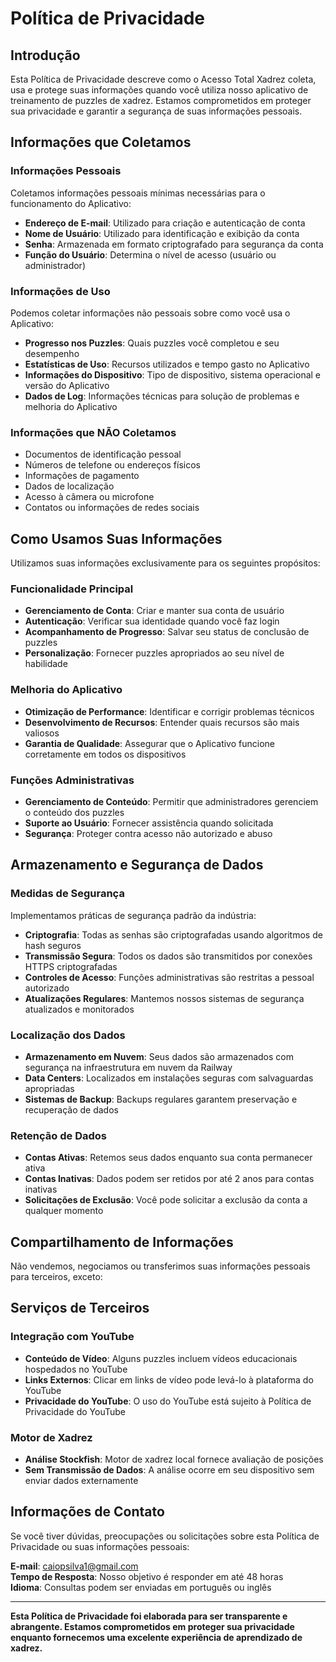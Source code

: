 # Política de Privacidade

## Introdução

Esta Política de Privacidade descreve como o Acesso Total Xadrez coleta, usa e protege suas informações quando você utiliza nosso aplicativo de treinamento de puzzles de xadrez. Estamos comprometidos em proteger sua privacidade e garantir a segurança de suas informações pessoais.

## Informações que Coletamos

### Informações Pessoais
Coletamos informações pessoais mínimas necessárias para o funcionamento do Aplicativo:
- **Endereço de E-mail**: Utilizado para criação e autenticação de conta
- **Nome de Usuário**: Utilizado para identificação e exibição da conta
- **Senha**: Armazenada em formato criptografado para segurança da conta
- **Função do Usuário**: Determina o nível de acesso (usuário ou administrador)

### Informações de Uso
Podemos coletar informações não pessoais sobre como você usa o Aplicativo:
- **Progresso nos Puzzles**: Quais puzzles você completou e seu desempenho
- **Estatísticas de Uso**: Recursos utilizados e tempo gasto no Aplicativo
- **Informações do Dispositivo**: Tipo de dispositivo, sistema operacional e versão do Aplicativo
- **Dados de Log**: Informações técnicas para solução de problemas e melhoria do Aplicativo

### Informações que NÃO Coletamos
- Documentos de identificação pessoal
- Números de telefone ou endereços físicos
- Informações de pagamento
- Dados de localização
- Acesso à câmera ou microfone
- Contatos ou informações de redes sociais

## Como Usamos Suas Informações

Utilizamos suas informações exclusivamente para os seguintes propósitos:

### Funcionalidade Principal
- **Gerenciamento de Conta**: Criar e manter sua conta de usuário
- **Autenticação**: Verificar sua identidade quando você faz login
- **Acompanhamento de Progresso**: Salvar seu status de conclusão de puzzles
- **Personalização**: Fornecer puzzles apropriados ao seu nível de habilidade

### Melhoria do Aplicativo
- **Otimização de Performance**: Identificar e corrigir problemas técnicos
- **Desenvolvimento de Recursos**: Entender quais recursos são mais valiosos
- **Garantia de Qualidade**: Assegurar que o Aplicativo funcione corretamente em todos os dispositivos

### Funções Administrativas
- **Gerenciamento de Conteúdo**: Permitir que administradores gerenciem o conteúdo dos puzzles
- **Suporte ao Usuário**: Fornecer assistência quando solicitada
- **Segurança**: Proteger contra acesso não autorizado e abuso

## Armazenamento e Segurança de Dados

### Medidas de Segurança
Implementamos práticas de segurança padrão da indústria:
- **Criptografia**: Todas as senhas são criptografadas usando algoritmos de hash seguros
- **Transmissão Segura**: Todos os dados são transmitidos por conexões HTTPS criptografadas
- **Controles de Acesso**: Funções administrativas são restritas a pessoal autorizado
- **Atualizações Regulares**: Mantemos nossos sistemas de segurança atualizados e monitorados

### Localização dos Dados
- **Armazenamento em Nuvem**: Seus dados são armazenados com segurança na infraestrutura em nuvem da Railway
- **Data Centers**: Localizados em instalações seguras com salvaguardas apropriadas
- **Sistemas de Backup**: Backups regulares garantem preservação e recuperação de dados

### Retenção de Dados
- **Contas Ativas**: Retemos seus dados enquanto sua conta permanecer ativa
- **Contas Inativas**: Dados podem ser retidos por até 2 anos para contas inativas
- **Solicitações de Exclusão**: Você pode solicitar a exclusão da conta a qualquer momento

## Compartilhamento de Informações

Não vendemos, negociamos ou transferimos suas informações pessoais para terceiros, exceto:

## Serviços de Terceiros

### Integração com YouTube
- **Conteúdo de Vídeo**: Alguns puzzles incluem vídeos educacionais hospedados no YouTube
- **Links Externos**: Clicar em links de vídeo pode levá-lo à plataforma do YouTube
- **Privacidade do YouTube**: O uso do YouTube está sujeito à Política de Privacidade do YouTube

### Motor de Xadrez
- **Análise Stockfish**: Motor de xadrez local fornece avaliação de posições
- **Sem Transmissão de Dados**: A análise ocorre em seu dispositivo sem enviar dados externamente

## Informações de Contato

Se você tiver dúvidas, preocupações ou solicitações sobre esta Política de Privacidade ou suas informações pessoais:

**E-mail**: caiopsilva1@gmail.com  
**Tempo de Resposta**: Nosso objetivo é responder em até 48 horas  
**Idioma**: Consultas podem ser enviadas em português ou inglês

---

**Esta Política de Privacidade foi elaborada para ser transparente e abrangente. Estamos comprometidos em proteger sua privacidade enquanto fornecemos uma excelente experiência de aprendizado de xadrez.**